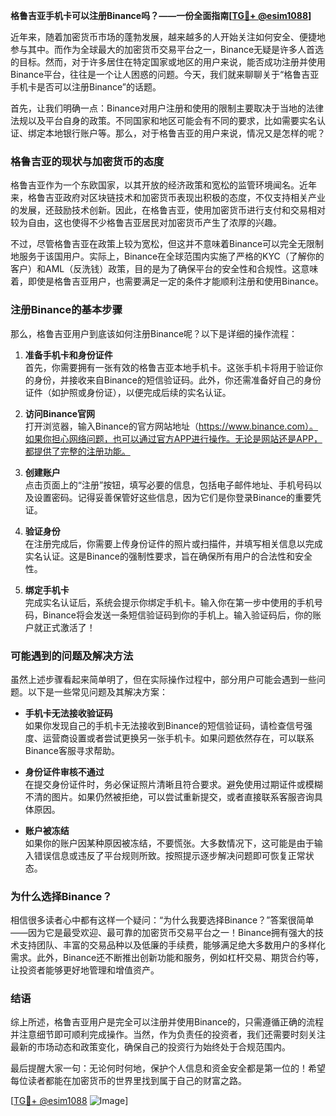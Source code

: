 **格鲁吉亚手机卡可以注册Binance吗？——一份全面指南[[TG💪+ @esim1088](https://t.me/s/esim1088)]**

近年来，随着加密货币市场的蓬勃发展，越来越多的人开始关注如何安全、便捷地参与其中。而作为全球最大的加密货币交易平台之一，Binance无疑是许多人首选的目标。然而，对于许多居住在特定国家或地区的用户来说，能否成功注册并使用Binance平台，往往是一个让人困惑的问题。今天，我们就来聊聊关于“格鲁吉亚手机卡是否可以注册Binance”的话题。

首先，让我们明确一点：Binance对用户注册和使用的限制主要取决于当地的法律法规以及平台自身的政策。不同国家和地区可能会有不同的要求，比如需要实名认证、绑定本地银行账户等。那么，对于格鲁吉亚的用户来说，情况又是怎样的呢？

### **格鲁吉亚的现状与加密货币的态度**

格鲁吉亚作为一个东欧国家，以其开放的经济政策和宽松的监管环境闻名。近年来，格鲁吉亚政府对区块链技术和加密货币表现出积极的态度，不仅支持相关产业的发展，还鼓励技术创新。因此，在格鲁吉亚，使用加密货币进行支付和交易相对较为自由，这也使得不少格鲁吉亚居民对加密货币产生了浓厚的兴趣。

不过，尽管格鲁吉亚在政策上较为宽松，但这并不意味着Binance可以完全无限制地服务于该国用户。实际上，Binance在全球范围内实施了严格的KYC（了解你的客户）和AML（反洗钱）政策，目的是为了确保平台的安全性和合规性。这意味着，即使是格鲁吉亚用户，也需要满足一定的条件才能顺利注册和使用Binance。

### **注册Binance的基本步骤**

那么，格鲁吉亚用户到底该如何注册Binance呢？以下是详细的操作流程：

1. **准备手机卡和身份证件**  
   首先，你需要拥有一张有效的格鲁吉亚本地手机卡。这张手机卡将用于验证你的身份，并接收来自Binance的短信验证码。此外，你还需准备好自己的身份证件（如护照或身份证），以便完成后续的实名认证。

2. **访问Binance官网**  
   打开浏览器，输入Binance的官方网站地址（https://www.binance.com）。如果你担心网络问题，也可以通过官方APP进行操作。无论是网站还是APP，都提供了完整的注册功能。

3. **创建账户**  
   点击页面上的“注册”按钮，填写必要的信息，包括电子邮件地址、手机号码以及设置密码。记得妥善保管好这些信息，因为它们是你登录Binance的重要凭证。

4. **验证身份**  
   在注册完成后，你需要上传身份证件的照片或扫描件，并填写相关信息以完成实名认证。这是Binance的强制性要求，旨在确保所有用户的合法性和安全性。

5. **绑定手机卡**  
   完成实名认证后，系统会提示你绑定手机卡。输入你在第一步中使用的手机号码，Binance将会发送一条短信验证码到你的手机上。输入验证码后，你的账户就正式激活了！

### **可能遇到的问题及解决方法**

虽然上述步骤看起来简单明了，但在实际操作过程中，部分用户可能会遇到一些问题。以下是一些常见问题及其解决方案：

- **手机卡无法接收验证码**  
  如果你发现自己的手机卡无法接收到Binance的短信验证码，请检查信号强度、运营商设置或者尝试更换另一张手机卡。如果问题依然存在，可以联系Binance客服寻求帮助。

- **身份证件审核不通过**  
  在提交身份证件时，务必保证照片清晰且符合要求。避免使用过期证件或模糊不清的图片。如果仍然被拒绝，可以尝试重新提交，或者直接联系客服咨询具体原因。

- **账户被冻结**  
  如果你的账户因某种原因被冻结，不要慌张。大多数情况下，这可能是由于输入错误信息或违反了平台规则所致。按照提示逐步解决问题即可恢复正常状态。

### **为什么选择Binance？**

相信很多读者心中都有这样一个疑问：“为什么我要选择Binance？”答案很简单——因为它是最受欢迎、最可靠的加密货币交易平台之一！Binance拥有强大的技术支持团队、丰富的交易品种以及低廉的手续费，能够满足绝大多数用户的多样化需求。此外，Binance还不断推出创新功能和服务，例如杠杆交易、期货合约等，让投资者能够更好地管理和增值资产。

### **结语**

综上所述，格鲁吉亚用户是完全可以注册并使用Binance的，只需遵循正确的流程并注意细节即可顺利完成操作。当然，作为负责任的投资者，我们还需要时刻关注最新的市场动态和政策变化，确保自己的投资行为始终处于合规范围内。

最后提醒大家一句：无论何时何地，保护个人信息和资金安全都是第一位的！希望每位读者都能在加密货币的世界里找到属于自己的财富之路。

[[TG💪+ @esim1088](https://t.me/s/esim1088) ![Image](https://i.postimg.cc/4NQfJmqS/Snipaste-2025-05-13-00-14-12.png)]